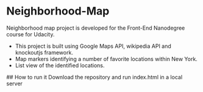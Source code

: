 # Neighborhood-Map

Neighborhood map project is developed for the Front-End Nanodegree course for Udacity.
  *  This project is built using Google Maps API, wikipedia API and knockoutjs framework. 
  *  Map markers identifying a number of favorite locations within New York.
  *  List view of the identified locations.

## How to run it
Download the repository and run index.html in a local server
